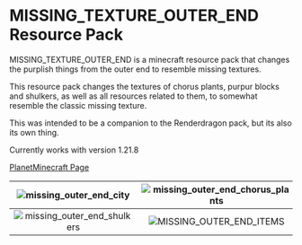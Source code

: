 # MISSING_TEXTURE_OUTER_END Resource Pack
MISSING_TEXTURE_OUTER_END is a minecraft resource pack that changes the purplish things from the outer end to resemble missing textures.

This resource pack changes the textures of chorus plants, purpur blocks and shulkers, as well as all resources related to them, to somewhat resemble the classic missing texture.

This was intended to be a companion to the Renderdragon pack, but its also its own thing.

Currently works with version 1.21.8


[PlanetMinecraft Page](https://www.planetminecraft.com/texture-pack/missing-outer-end/)

![missing_outer_end_city](https://github.com/user-attachments/assets/5e81076d-15b2-4d0f-932f-3cbd28fe4ff4) |  ![missing_outer_end_chorus_plants](https://github.com/user-attachments/assets/f021fe98-901b-4fb8-8bbf-091bb0120d32)
:-------------------------:|:-------------------------:
![missing_outer_end_shulkers](https://github.com/user-attachments/assets/3cf93b5c-f844-4092-b87b-2a3b9b2a7af8)  |  ![MISSING_OUTER_END_ITEMS](https://github.com/user-attachments/assets/477415e9-f86a-4f8a-88f4-67410f53f38f)

